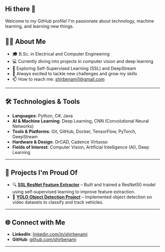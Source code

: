 ## Hi there 👋

Welcome to my GitHub profile! I'm passionate about technology, machine learning, and learning new things.

## 🧑‍💻 About Me  
- 🎓 B.Sc. in Electrical and Computer Engineering  
- 💻 Currently diving into projects in computer vision and deep learning
- 🌱 Exploring Self-Supervised Learning (SSL) and DeepStream  
- 🚀 Always excited to tackle new challenges and grow my skills  
- 📫 How to reach me: shirbenami1@gmail.com  

---

## 🛠️ Technologies & Tools  
- **Languages**: Python, C#, Java  
- **AI & Machine Learning**: Deep Learning, CNN (Convolutional Neural Networks)  
- **Tools & Platforms**: Git, GitHub, Docker, TensorFlow, PyTorch, DeepStream  
- **Hardware & Design**: OrCAD, Cadence Virtuoso
- **Fields of Interest**: Computer Vision, Artificial Intelligence (AI), Deep Learning 

---

## 🚧 Projects I'm Proud Of  
- 🔍 **[SSL ResNet Feature Extractor](https://github.com/shirbenami/SSL-SimCLR-ResNet)** – Built and trained a ResNet50 model using self-supervised learning to improve feature extraction.  
- 🚗 **[YOLO Object Detection Project](https://github.com/shirbenami/YOLO-Traffic-Monitoring)** – Implemented object detection on video datasets to classify and track vehicles.  

---

## 🌐 Connect with Me  
- **LinkedIn**: [linkedin.com/in/shirbenami](https://il.linkedin.com/in/shir-ben-ami-8741ab259)  
- **GitHub**: [github.com/shirbenami](https://github.com/shirbenami)  

---



